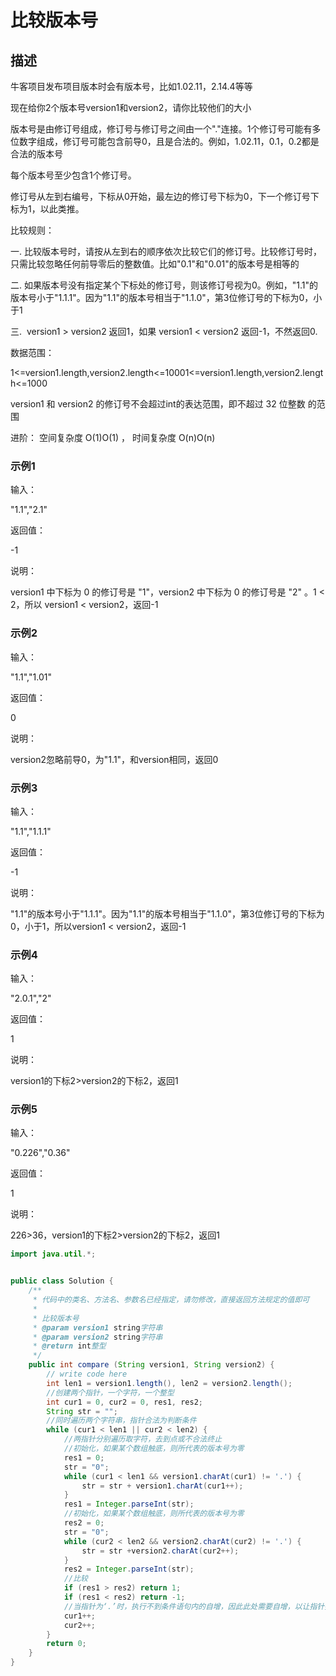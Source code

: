 # 比较版本号

## 描述

牛客项目发布项目版本时会有版本号，比如1.02.11，2.14.4等等

现在给你2个版本号version1和version2，请你比较他们的大小

版本号是由修订号组成，修订号与修订号之间由一个"."连接。1个修订号可能有多位数字组成，修订号可能包含前导0，且是合法的。例如，1.02.11，0.1，0.2都是合法的版本号

每个版本号至少包含1个修订号。

修订号从左到右编号，下标从0开始，最左边的修订号下标为0，下一个修订号下标为1，以此类推。

比较规则：

一. 比较版本号时，请按从左到右的顺序依次比较它们的修订号。比较修订号时，只需比较忽略任何前导零后的整数值。比如"0.1"和"0.01"的版本号是相等的

二. 如果版本号没有指定某个下标处的修订号，则该修订号视为0。例如，"1.1"的版本号小于"1.1.1"。因为"1.1"的版本号相当于"1.1.0"，第3位修订号的下标为0，小于1

三.  version1 > version2 返回1，如果 version1 < version2 返回-1，不然返回0.

数据范围：

1<=version1.length,version2.length<=10001<=version1.length,version2.length<=1000

version1 和 version2 的修订号不会超过int的表达范围，即不超过 32 位整数 的范围

进阶： 空间复杂度 O(1)O(1) ， 时间复杂度 O(n)O(n)  

### 示例1

输入：

"1.1","2.1"

返回值：

-1

说明：

version1 中下标为 0 的修订号是 "1"，version2 中下标为 0 的修订号是 "2" 。1 < 2，所以 version1 < version2，返回-1  
          

### 示例2

输入：

"1.1","1.01"

返回值：

0

说明：

version2忽略前导0，为"1.1"，和version相同，返回0          

### 示例3

输入：

"1.1","1.1.1"

返回值：

-1

说明：

"1.1"的版本号小于"1.1.1"。因为"1.1"的版本号相当于"1.1.0"，第3位修订号的下标为0，小于1，所以version1 < version2，返回-1          

### 示例4

输入：

"2.0.1","2"

返回值：

1

说明：

version1的下标2>version2的下标2，返回1          

### 示例5

输入：

"0.226","0.36"

返回值：

1

说明：

226>36，version1的下标2>version2的下标2，返回1

```Java
import java.util.*;


public class Solution {
    /**
     * 代码中的类名、方法名、参数名已经指定，请勿修改，直接返回方法规定的值即可
     *
     * 比较版本号
     * @param version1 string字符串 
     * @param version2 string字符串 
     * @return int整型
     */
    public int compare (String version1, String version2) {
        // write code here
        int len1 = version1.length(), len2 = version2.length(); 
        //创建两个指针，一个字符，一个整型
        int cur1 = 0, cur2 = 0, res1, res2;
        String str = "";
        //同时遍历两个字符串，指针合法为判断条件
        while (cur1 < len1 || cur2 < len2) {
            //两指针分别遍历取字符，去到点或不合法终止
            //初始化，如果某个数组触底，则所代表的版本号为零
            res1 = 0;
            str = "0";
            while (cur1 < len1 && version1.charAt(cur1) != '.') {
                str = str + version1.charAt(cur1++); 
            }
            res1 = Integer.parseInt(str);
            //初始化，如果某个数组触底，则所代表的版本号为零
            res2 = 0;
            str = "0";
            while (cur2 < len2 && version2.charAt(cur2) != '.') {
                str = str +version2.charAt(cur2++);
            }
            res2 = Integer.parseInt(str);
            //比较
            if (res1 > res2) return 1;
            if (res1 < res2) return -1;
            //当指针为‘.’时，执行不到条件语句内的自增，因此此处需要自增，以让指针指向‘.’下一位
            cur1++;
            cur2++;
        }
        return 0;
    }
}
```